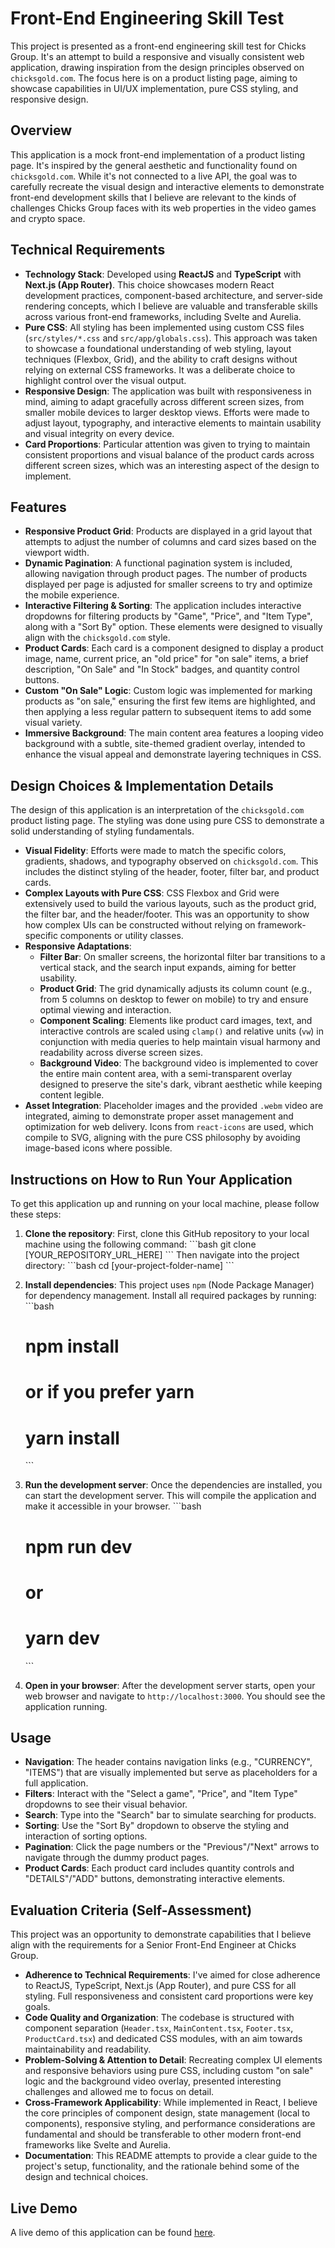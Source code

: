 # Front-End Engineering Skill Test

This project is presented as a front-end engineering skill test for Chicks Group. It's an attempt to build a responsive and visually consistent web application, drawing inspiration from the design principles observed on `chicksgold.com`. The focus here is on a product listing page, aiming to showcase capabilities in UI/UX implementation, pure CSS styling, and responsive design.

## Overview

This application is a mock front-end implementation of a product listing page. It's inspired by the general aesthetic and functionality found on `chicksgold.com`. While it's not connected to a live API, the goal was to carefully recreate the visual design and interactive elements to demonstrate front-end development skills that I believe are relevant to the kinds of challenges Chicks Group faces with its web properties in the video games and crypto space.

## Technical Requirements

- **Technology Stack**: Developed using **ReactJS** and **TypeScript** with **Next.js (App Router)**. This choice showcases modern React development practices, component-based architecture, and server-side rendering concepts, which I believe are valuable and transferable skills across various front-end frameworks, including Svelte and Aurelia.
- **Pure CSS**: All styling has been implemented using custom CSS files (`src/styles/*.css` and `src/app/globals.css`). This approach was taken to showcase a foundational understanding of web styling, layout techniques (Flexbox, Grid), and the ability to craft designs without relying on external CSS frameworks. It was a deliberate choice to highlight control over the visual output.
- **Responsive Design**: The application was built with responsiveness in mind, aiming to adapt gracefully across different screen sizes, from smaller mobile devices to larger desktop views. Efforts were made to adjust layout, typography, and interactive elements to maintain usability and visual integrity on every device.
- **Card Proportions**: Particular attention was given to trying to maintain consistent proportions and visual balance of the product cards across different screen sizes, which was an interesting aspect of the design to implement.

## Features

- **Responsive Product Grid**: Products are displayed in a grid layout that attempts to adjust the number of columns and card sizes based on the viewport width.
- **Dynamic Pagination**: A functional pagination system is included, allowing navigation through product pages. The number of products displayed per page is adjusted for smaller screens to try and optimize the mobile experience.
- **Interactive Filtering & Sorting**: The application includes interactive dropdowns for filtering products by "Game", "Price", and "Item Type", along with a "Sort By" option. These elements were designed to visually align with the `chicksgold.com` style.
- **Product Cards**: Each card is a component designed to display a product image, name, current price, an "old price" for "on sale" items, a brief description, "On Sale" and "In Stock" badges, and quantity control buttons.
- **Custom "On Sale" Logic**: Custom logic was implemented for marking products as "on sale," ensuring the first few items are highlighted, and then applying a less regular pattern to subsequent items to add some visual variety.
- **Immersive Background**: The main content area features a looping video background with a subtle, site-themed gradient overlay, intended to enhance the visual appeal and demonstrate layering techniques in CSS.

## Design Choices & Implementation Details

The design of this application is an interpretation of the `chicksgold.com` product listing page. The styling was done using pure CSS to demonstrate a solid understanding of styling fundamentals.

- **Visual Fidelity**: Efforts were made to match the specific colors, gradients, shadows, and typography observed on `chicksgold.com`. This includes the distinct styling of the header, footer, filter bar, and product cards.
- **Complex Layouts with Pure CSS**: CSS Flexbox and Grid were extensively used to build the various layouts, such as the product grid, the filter bar, and the header/footer. This was an opportunity to show how complex UIs can be constructed without relying on framework-specific components or utility classes.
- **Responsive Adaptations**:
  - **Filter Bar**: On smaller screens, the horizontal filter bar transitions to a vertical stack, and the search input expands, aiming for better usability.
  - **Product Grid**: The grid dynamically adjusts its column count (e.g., from 5 columns on desktop to fewer on mobile) to try and ensure optimal viewing and interaction.
  - **Component Scaling**: Elements like product card images, text, and interactive controls are scaled using `clamp()` and relative units (`vw`) in conjunction with media queries to help maintain visual harmony and readability across diverse screen sizes.
  - **Background Video**: The background video is implemented to cover the entire main content area, with a semi-transparent overlay designed to preserve the site's dark, vibrant aesthetic while keeping content legible.
- **Asset Integration**: Placeholder images and the provided `.webm` video are integrated, aiming to demonstrate proper asset management and optimization for web delivery. Icons from `react-icons` are used, which compile to SVG, aligning with the pure CSS philosophy by avoiding image-based icons where possible.

## Instructions on How to Run Your Application

To get this application up and running on your local machine, please follow these steps:

1.  **Clone the repository**:
    First, clone this GitHub repository to your local machine using the following command:
    \`\`\`bash
    git clone [YOUR_REPOSITORY_URL_HERE]
    \`\`\`
    Then navigate into the project directory:
    \`\`\`bash
    cd [your-project-folder-name]
    \`\`\`

2.  **Install dependencies**:
    This project uses `npm` (Node Package Manager) for dependency management. Install all required packages by running:
    \`\`\`bash

    # npm install

    # or if you prefer yarn

    # yarn install

    \`\`\`

3.  **Run the development server**:
    Once the dependencies are installed, you can start the development server. This will compile the application and make it accessible in your browser.
    \`\`\`bash

    # npm run dev

    # or

    # yarn dev

    \`\`\`

4.  **Open in your browser**:
    After the development server starts, open your web browser and navigate to `http://localhost:3000`. You should see the application running.

## Usage

- **Navigation**: The header contains navigation links (e.g., "CURRENCY", "ITEMS") that are visually implemented but serve as placeholders for a full application.
- **Filters**: Interact with the "Select a game", "Price", and "Item Type" dropdowns to see their visual behavior.
- **Search**: Type into the "Search" bar to simulate searching for products.
- **Sorting**: Use the "Sort By" dropdown to observe the styling and interaction of sorting options.
- **Pagination**: Click the page numbers or the "Previous"/"Next" arrows to navigate through the dummy product pages.
- **Product Cards**: Each product card includes quantity controls and "DETAILS"/"ADD" buttons, demonstrating interactive elements.

## Evaluation Criteria (Self-Assessment)

This project was an opportunity to demonstrate capabilities that I believe align with the requirements for a Senior Front-End Engineer at Chicks Group.

- **Adherence to Technical Requirements**: I've aimed for close adherence to ReactJS, TypeScript, Next.js (App Router), and pure CSS for all styling. Full responsiveness and consistent card proportions were key goals.
- **Code Quality and Organization**: The codebase is structured with component separation (`Header.tsx`, `MainContent.tsx`, `Footer.tsx`, `ProductCard.tsx`) and dedicated CSS modules, with an aim towards maintainability and readability.
- **Problem-Solving & Attention to Detail**: Recreating complex UI elements and responsive behaviors using pure CSS, including custom "on sale" logic and the background video overlay, presented interesting challenges and allowed me to focus on detail.
- **Cross-Framework Applicability**: While implemented in React, I believe the core principles of component design, state management (local to components), responsive styling, and performance considerations are fundamental and should be transferable to other modern front-end frameworks like Svelte and Aurelia.
- **Documentation**: This README attempts to provide a clear guide to the project's setup, functionality, and the rationale behind some of the design and technical choices.

## Live Demo

A live demo of this application can be found [here](https://chicksgold-test-frontend.vercel.app/).
